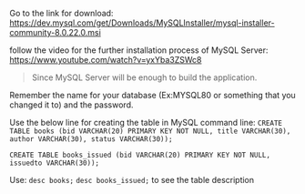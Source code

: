 Go to the link for download: https://dev.mysql.com/get/Downloads/MySQLInstaller/mysql-installer-community-8.0.22.0.msi

follow the video for the further installation process of MySQL Server: https://www.youtube.com/watch?v=yxYba3ZSWc8

> Since MySQL Server will be enough to build the application.

Remember the name for your database (Ex:MYSQL80 or something that you changed it to) and the password.

Use the below line for creating the table in MySQL command line:
` CREATE TABLE books (bid VARCHAR(20) PRIMARY KEY NOT NULL, title VARCHAR(30), author VARCHAR(30), status VARCHAR(30)); `

` CREATE TABLE books_issued (bid VARCHAR(20) PRIMARY KEY NOT NULL, issuedto VARCHAR(30)); `

Use:
` desc books; `
` desc books_issued; `
to see the table description
